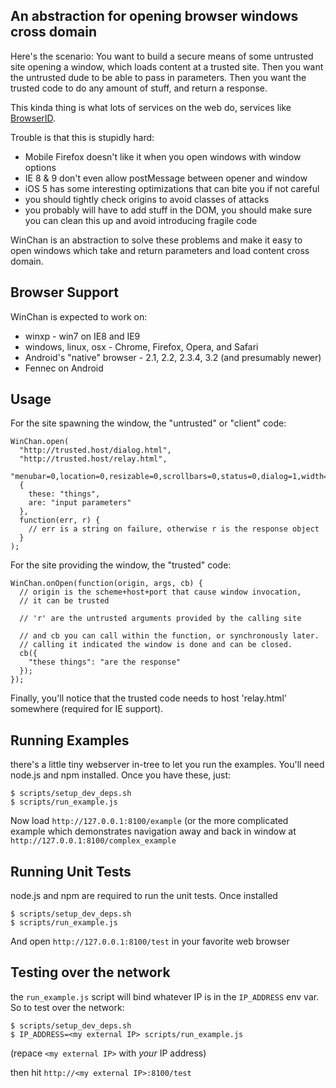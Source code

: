 ## An abstraction for opening browser windows cross domain

Here's the scenario:  You want to build a secure means of some untrusted site
opening a window, which loads content at a trusted site.  Then you want the 
untrusted dude to be able to pass in parameters.  Then you want the trusted
code to do any amount of stuff, and return a response.

This kinda thing is what lots of services on the web do, services
like [BrowserID][].

  [BrowserID]: https://browserid.org

Trouble is that this is stupidly hard:

  * Mobile Firefox doesn't like it when you open windows with window options
  * IE 8 & 9 don't even allow postMessage between opener and window
  * iOS 5 has some interesting optimizations that can bite you if not careful
  * you should tightly check origins to avoid classes of attacks
  * you probably will have to add stuff in the DOM, you should make sure you
    can clean this up and avoid introducing fragile code

WinChan is an abstraction to solve these problems and make it easy to open
windows which take and return parameters and load content cross domain.

## Browser Support

WinChan is expected to work on:

  * winxp - win7 on IE8 and IE9
  * windows, linux, osx - Chrome, Firefox, Opera, and Safari
  * Android's "native" browser - 2.1, 2.2, 2.3.4, 3.2 (and presumably newer)
  * Fennec on Android

## Usage

For the site spawning the window, the "untrusted" or "client" code:

    WinChan.open(
      "http://trusted.host/dialog.html",
      "http://trusted.host/relay.html",
      "menubar=0,location=0,resizable=0,scrollbars=0,status=0,dialog=1,width=700,height=375",
      {
        these: "things",
        are: "input parameters"
      },
      function(err, r) {
        // err is a string on failure, otherwise r is the response object
      }
    );

For the site providing the window, the "trusted" code:

    WinChan.onOpen(function(origin, args, cb) {
      // origin is the scheme+host+port that cause window invocation,
      // it can be trusted

      // 'r' are the untrusted arguments provided by the calling site

      // and cb you can call within the function, or synchronously later.
      // calling it indicated the window is done and can be closed.
      cb({
        "these things": "are the response"
      });
    });

Finally, you'll notice that the trusted code needs to host 'relay.html' somewhere (required
for IE support).

## Running Examples

there's a little tiny webserver in-tree to let you run the examples.  You'll need node.js and
npm installed.  Once you have these, just:

    $ scripts/setup_dev_deps.sh
    $ scripts/run_example.js

Now load `http://127.0.0.1:8100/example` (or the more complicated example which demonstrates
navigation away and back in window at `http://127.0.0.1:8100/complex_example`

## Running Unit Tests

node.js and npm are required to run the unit tests. Once installed

    $ scripts/setup_dev_deps.sh
    $ scripts/run_example.js

And open `http://127.0.0.1:8100/test` in your favorite web browser

## Testing over the network

the `run_example.js` script will bind whatever IP is in the `IP_ADDRESS` env var.
So to test over the network:

    $ scripts/setup_dev_deps.sh
    $ IP_ADDRESS=<my external IP> scripts/run_example.js

(repace `<my external IP>` with *your* IP address)

then hit `http://<my external IP>:8100/test`
